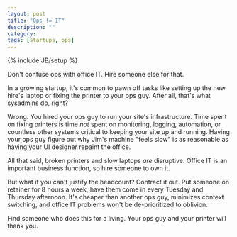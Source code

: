 ```yaml
---
layout: post
title: "Ops != IT"
description: ""
category: 
tags: [startups, ops]
---
```

{% include JB/setup %}

Don't confuse ops with office IT. Hire someone else for that.

In a growing startup, it's common to pawn off tasks like setting up the new hire's laptop or fixing the printer to your ops guy. After all, that's what sysadmins do, right?

Wrong. You hired your ops guy to run your site's infrastructure. Time spent on fixing printers is time *not* spent on monitoring, logging, automation, or countless other systems critical to keeping your site up and running. Having your ops guy figure out why Jim's machine "feels slow" is as reasonable as having your UI designer repaint the office.

All that said, broken printers and slow laptops *are* disruptive. Office IT is an important business function, so hire someone to own it.

But what if you can't justify the headcount? Contract it out. Put someone on retainer for 8 hours a week, have them come in every Tuesday and Thursday afternoon. It's cheaper than another ops guy, minimizes context switching, and office IT problems won't be de-prioritized to oblivion.

Find someone who does this for a living. Your ops guy and your printer will thank you.
